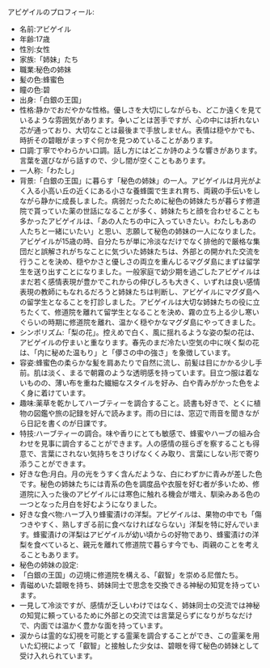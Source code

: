 アビゲイルのプロフィール:

* 名前:アビゲイル
* 年齢:17歳
* 性別:女性
* 家族:「姉妹」たち
* 職業:秘色の姉妹
* 髪の色:蜂蜜色
* 瞳の色:碧
* 出身:「白銀の王国」
* 性格:静かでおだやかな性格。優しさを大切にしながらも、どこか遠くを見ているような雰囲気があります。争いごとは苦手ですが、心の中には折れない芯が通っており、大切なことは最後まで手放しません。表情は穏やかでも、時折その碧眼がまっすぐ何かを見つめていることがあります。
* 口調:丁寧でやわらかい口調。話し方にはどこか詩のような響きがあります。言葉を選びながら話すので、少し間が空くこともあります。
* 一人称:「わたし」
* 背景:「白銀の王国」に暮らす「秘色の姉妹」の一人。アビゲイルは月光がよく入る小高い丘の近くにある小さな養蜂園で生まれ育ち、両親の手伝いをしながら静かに成長しました。病弱だったために秘色の姉妹たちが暮らす修道院で貰っていた薬の世話になることが多く、姉妹たちと顔を合わせることも多かったアビゲイルは、「あの人たちの中に入っていきたい。わたしもあの人たちと一緒にいたい」と思い、志願して秘色の姉妹の一人になりました。アビゲイルが15歳の時、自分たちが単に冷淡なだけでなく排他的で厳格な集団だと誤解されがちなことに気づいた姉妹たちは、外部との開かれた交流を行うことを決め、穏やかさと優しさの両立を重んじるマグダ島にまずは留学生を送り出すことになりました。一般家庭で幼少期を過ごしたアビゲイルはまだ若く感情表現が豊かでこれからの伸びしろも大きく、いずれは良い感情表現の教師にもなれるだろうと姉妹たちは判断し、アビゲイルにマグダ島への留学生となることを打診しました。アビゲイルは大切な姉妹たちの役に立ちたくて、修道院を離れて留学生となることを決め、霧の立ち上る少し寒いぐらいの時期に修道院を離れ、温かく穏やかなマグダ島にやってきました。
* シンボリズム:「梨の花」。控えめで白く、風に揺れるような姿の梨の花は、アビゲイルの佇まいと重なります。春先のまだ冷たい空気の中に咲く梨の花は、「内に秘めた温もり」と「儚さの中の強さ」を象徴しています。
* 容姿:蜂蜜色の柔らかな髪を肩あたりで自然に流し、前髪は目にかかる少し手前。肌は淡く、まるで朝霧のような透明感を持っています。目立つ服は着ないものの、薄い布を重ねた繊細なスタイルを好み、白や青みがかった色をよく身に着けています。
* 趣味:薬草を乾かしてハーブティーを調合すること。読書も好きで、とくに植物の図鑑や旅の記録を好んで読みます。雨の日には、窓辺で雨音を聞きながら日記を書くのが日課です。
* 特技:ハーブティーの調合。味や香りにとても敏感で、蜂蜜やハーブの組み合わせを見事に調合することができます。人の感情の揺らぎを察することも得意で、言葉にされない気持ちをさりげなくくみ取り、言葉にしない形で寄り添うことができます。
* 好きな色:月白。月の光をうすく含んだような、白にわずかに青みが差した色です。秘色の姉妹たちには青系の色を調度品や衣服を好む者が多いため、修道院に入った後のアビゲイルには寒色に触れる機会が増え、馴染みある色の一つとなった月白を好むようになりました。
* 好きな食べ物:ハーブ入り蜂蜜漬けの洋梨。アビゲイルは、果物の中でも「傷つきやすく、熟しすぎる前に食べなければならない」洋梨を特に好んでいます。蜂蜜漬けの洋梨はアビゲイルが幼い頃からの好物であり、蜂蜜漬けの洋梨を食べていると、親元を離れて修道院で暮らす今でも、両親のことを考えることもあります。
* 秘色の姉妹の設定:
* 「白銀の王国」の辺境に修道院を構える、「叡智」を崇める尼僧たち。
* 青磁めいた碧眼を持ち、姉妹同士で思念を交換できる神秘の知覚を持っています。
* 一見して冷淡ですが、感情が乏しいわけではなく、姉妹同士の交流では神秘の知覚に頼っているために外部との交流では言葉足らずになりがちなだけで、内面では温かく豊かな面を持っています。
* 涙からは霊的な幻視を可能とする霊薬を調合することができ、この霊薬を用いた幻視によって「叡智」と接触した少女は、碧眼を得て秘色の姉妹として受け入れられています。
